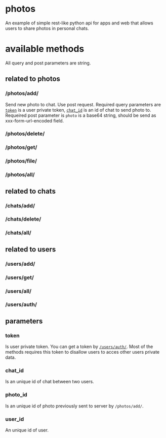 # photos
An example of simple rest-like python api for apps and web that allows users to share photos in personal chats. 

# available methods
All query and post parameters are string.
## related to photos
### /photos/add/
Send new photo to chat. Use post request. Required query parameters are [`token`](#token) is a user private token, [`chat_id`](#chat_id) is an id of chat to send photo to. Requeired post parameter is `photo` is a base64 string, should be send as xxx-form-url-encoded field.
### /photos/delete/
### /photos/get/
### /photos/file/
### /photos/all/
## related to chats
### /chats/add/
### /chats/delete/
### /chats/all/
## related to users
### /users/add/
### /users/get/
### /users/all/
### /users/auth/
## parameters
### token
Is user private token. You can get a token by [`/users/auth/`](###/users/auth/). Most of the methods requires this token to disallow users to acces other users private data.
### chat_id
Is an unique id of chat between two users. 
### photo_id
Is an unique id of photo previously sent to server by `/photos/add/`.
### user_id
An unique id of user.
